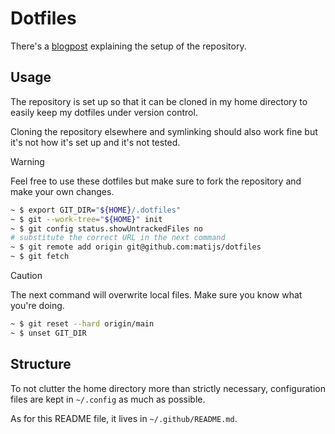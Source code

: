 # Dotfiles

There's a [blogpost][0] explaining the setup of the repository.

## Usage

The repository is set up so that it can be cloned in my home directory to easily
keep my dotfiles under version control.

Cloning the repository elsewhere and symlinking should also work fine but it's
not how it's set up and it's not tested.

> [!WARNING]
> Feel free to use these dotfiles but make sure to fork the repository
> and make your own changes.

```bash
~ $ export GIT_DIR="${HOME}/.dotfiles"
~ $ git --work-tree="${HOME}" init
~ $ git config status.showUntrackedFiles no
# substitute the correct URL in the next command
~ $ git remote add origin git@github.com:matijs/dotfiles
~ $ git fetch
```

> [!CAUTION]
> The next command will overwrite local files. Make sure you know what
> you're doing.

```bash
~ $ git reset --hard origin/main
~ $ unset GIT_DIR
```

## Structure

To not clutter the home directory more than strictly necessary, configuration
files are kept in `~/.config` as much as possible.

As for this README file, it lives in `~/.github/README.md`.

[0]: https://probablerobot.net/2021/05/keeping-'live'-dotfiles-in-a-git-repo/
